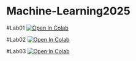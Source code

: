 # Machine-Learning2025

#Lab01
[![Open In Colab](https://colab.research.google.com/assets/colab-badge.svg)](https://colab.research.google.com/github/lisuex/Machine-Learning2025/blob/main/Lab01.ipynb)

#Lab02
[![Open In Colab](https://colab.research.google.com/assets/colab-badge.svg)](https://colab.research.google.com/github/lisuex/Machine-Learning2025/blob/main/Lab02.ipynb)

#Lab03
[![Open In Colab](https://colab.research.google.com/assets/colab-badge.svg)](https://colab.research.google.com/github/lisuex/Machine-Learning2025/blob/main/Lab03.ipynb)
